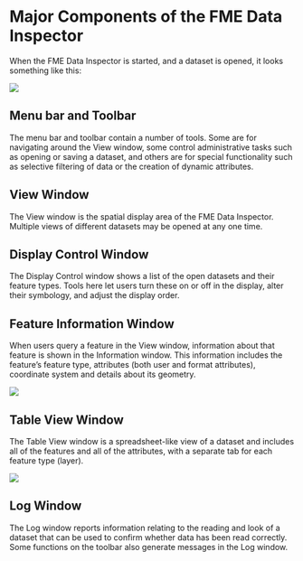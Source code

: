 # Major Components of the FME Data Inspector #

When the FME Data Inspector is started, and a dataset is opened, it looks something like this:

![](https://raw.githubusercontent.com/FMEEvangelist/FME-Desktop-Basic-Training-Manual-Images/master/Img1.22.DataInspectorInterface.png)

## Menu bar and Toolbar ##
The menu bar and toolbar contain a number of tools. Some are for navigating around the View window, some control administrative tasks such as opening or saving a dataset, and others are for special functionality such as selective filtering of data or the creation of dynamic attributes.

## View Window ##
The View window is the spatial display area of the FME Data Inspector. Multiple views of different datasets may be opened at any one time.

## Display Control Window ##
The Display Control window shows a list of the open datasets and their feature types. Tools here let users turn these on or off in the display, alter their symbology, and adjust the display order.

## Feature Information Window ##
When users query a feature in the View window, information about that feature is shown in the Information window. This information includes the feature’s feature type, attributes (both user and format attributes), coordinate system and details about its geometry.

![](https://raw.githubusercontent.com/FMEEvangelist/FME-Desktop-Basic-Training-Manual-Images/master/Img1.24.DataInspectorInterfaceInfoWindow.png)

## Table View Window ##
The Table View window is a spreadsheet-like view of a dataset and includes all of the features and all of the attributes, with a separate tab for each feature type (layer).

![](https://raw.githubusercontent.com/FMEEvangelist/FME-Desktop-Basic-Training-Manual-Images/master/Img1.23.DataInspectorInterfaceTableView.png)

## Log Window ##
The Log window reports information relating to the reading and look of a dataset that can be used to confirm whether data has been read correctly. Some functions on the toolbar also generate messages in the Log window.
